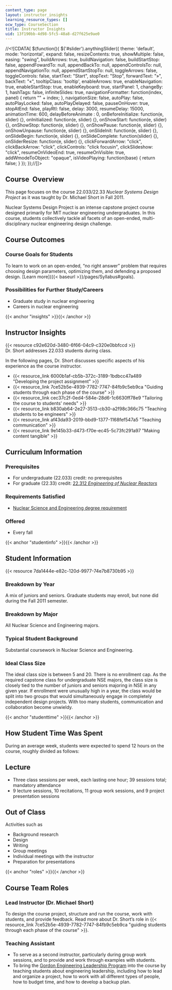 ```yaml
---
content_type: page
layout: instructor_insights
learning_resource_types: []
ocw_type: CourseSection
title: Instructor Insights
uid: 13f190bb-4d98-5fc5-48a8-d27f625e9ae0
---
```

//\<!\[CDATA\[ $(function(){ $('#slider').anythingSlider({ theme: 'default', mode: 'horizontal', expand: false, resizeContents: true, showMultiple: false, easing: "swing", buildArrows: true, buildNavigation: false, buildStartStop: false, appendFowardTo: null, appendBackTo: null, appendControlsTo: null, appendNavigationTo: null, appendStartStopTo: null, toggleArrows: false, toggleControls: false, startText: "Start", stopText: "Stop", forwardText: "»", backText: "«", tooltipClass: 'tooltip', enableArrows: true, enableNavigation: true, enableStartStop: true, enableKeyboard: true, startPanel: 1, changeBy: 1, hashTags: false, infiniteSlides: true, navigationFormatter: function(index, panel) { return "" + index; }, navigationSize: false, autoPlay: false, autoPlayLocked: false, autoPlayDelayed: false, pauseOnHover: true, stopAtEnd: false, playRtl: false, delay: 3000, resumeDelay: 15000, animationTime: 600, delayBeforeAnimate : 0, onBeforeInitialize: function(e, slider) {}, onInitialized: function(e, slider) {}, onShowStart: function(e, slider) {}, onShowStop: function(e, slider) {}, onShowPause: function(e, slider) {}, onShowUnpause: function(e, slider) {}, onSlideInit: function(e, slider) {}, onSlideBegin: function(e, slider) {}, onSlideComplete: function(slider) {}, onSliderResize: function(e, slider) {}, clickForwardArrow: "click", clickBackArrow: "click", clickControls: "click focusin", clickSlideshow: "click", resumeOnVideoEnd: true, resumeOnVisible: true, addWmodeToObject: "opaque", isVideoPlaying: function(base) { return false; } }); });//\]\]>

## Course  Overview

This page focuses on the course 22.033/22.33 _Nuclear Systems Design Project_ as it was taught by Dr. Michael Short in Fall 2011.

Nuclear Systems Design Project is an intense capstone project course designed primarily for MIT nuclear engineering undergraduates. In this course, students collectively tackle all facets of an open-ended, multi-disciplinary nuclear engineering design challenge.

## Course Outcomes

### Course Goals for Students

To learn to work on an open-ended, “no right answer” problem that requires choosing design parameters, optimizing them, and defending a proposed design. [Learn more]({{< baseurl >}}/pages/Syllabus#goals).

### Possibilities for Further Study/Careers

- Graduate study in nuclear engineering
- Careers in nuclear engineering

{{< anchor "insights" >}}{{< /anchor >}}

## Instructor Insights

{{< resource c92e620d-3480-6f66-04c9-c320e0bbfccd >}}   
Dr. Short addresses 22.033 students during class.

In the following pages, Dr. Short discusses specific aspects of his experience as the course instructor.

- {{< resource_link 6000b1af-cb5b-372c-3189-1bdbcc47a489 "Developing the project assignment" >}}
- {{< resource_link 7ce52b5e-4939-7782-7747-84fb9c5eb9ca "Guiding students through each phase of the course" >}}
- {{< resource_link cec37c2f-0ed4-584e-28d6-1c6630ff78e9 "Tailoring the course to students' needs" >}}
- {{< resource_link b830ab64-2e27-3513-cb30-a2f98c366c75 "Teaching students to be engineers" >}}
- {{< resource_link af43da93-2019-bbd9-1377-1168fef547a5 "Teaching communication" >}}
- {{< resource_link 9e145b33-d473-f70e-ec45-5c73fc291a97 "Making content tangible" >}}

## Curriculum Information

### Prerequisites

- For undergraduate (22.033) credit: no prerequisites
- For graduate (22.33) credit: [22.312 _Engineering of Nuclear Reactors_](/courses/22-312-engineering-of-nuclear-reactors-fall-2015/)

### Requirements Satisfied

- [Nuclear Science and Engineering degree requirement](http://catalog.mit.edu/degree-charts/nuclear-science-engineering-course-22/)

### Offered

- Every fall

{{< anchor "studentinfo" >}}{{< /anchor >}}

## Student Information

{{< resource 7da1444e-e82c-120d-9977-74e7b8730b95 >}}

### Breakdown by Year

A mix of juniors and seniors. Graduate students may enroll, but none did during the Fall 2011 semester.

### Breakdown by Major

All Nuclear Science and Engineering majors.

### Typical Student Background

Substantial coursework in Nuclear Science and Engineering.

### Ideal Class Size

The ideal class size is between 5 and 20. There is no enrollment cap. As the required capstone class for undergraduate NSE majors, the class size is closely tied to the number of juniors and seniors majoring in NSE in any given year. If enrollment were unusually high in a year, the class would be split into two groups that would simultaneously engage in completely independent design projects. With too many students, communication and collaboration become unwieldy.

{{< anchor "studenttime" >}}{{< /anchor >}}

## How Student Time Was Spent

During an average week, students were expected to spend 12 hours on the course, roughly divided as follows:

## Lecture

- Three class sessions per week, each lasting one hour; 39 sessions total; mandatory attendance
- 9 lecture sessions, 10 recitations, 11 group work sessions, and 9 project presentation sessions

## Out of Class

Activities such as

- Background research
- Design
- Writing
- Group meetings
- Individual meetings with the instructor
- Preparation for presentations

{{< anchor "roles" >}}{{< /anchor >}}

## Course Team Roles

### Lead Instructor (Dr. Michael Short)

To design the course project, structure and run the course, work with students, and provide feedback. Read more about Dr. Short’s role in {{< resource_link 7ce52b5e-4939-7782-7747-84fb9c5eb9ca "guiding students through each phase of the course" >}}.

### Teaching Assistant

- To serve as a second instructor, particularly during group work sessions, and to provide and work through examples with students.
- To bring the [Gordon Engineering Leadership Program](http://web.mit.edu/gordonelp/) into the course by teaching students about engineering leadership, including how to lead and organize a project, how to work with all different types of people, how to budget time, and how to develop a backup plan.